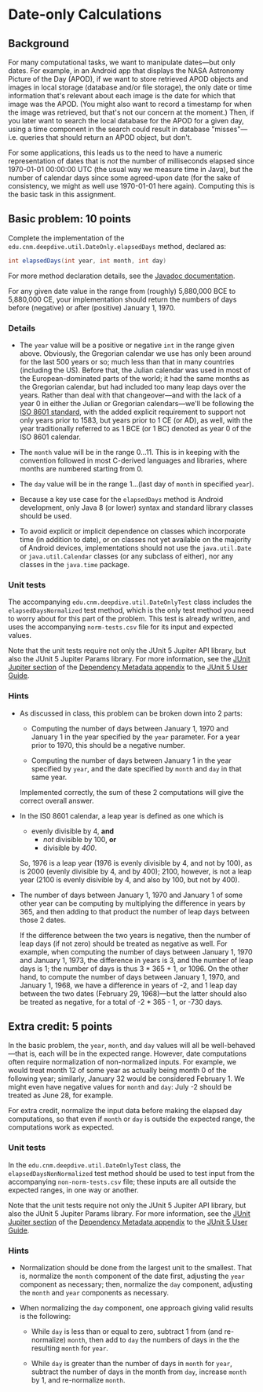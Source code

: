 # Date-only Calculations

## Background

For many computational tasks, we want to manipulate dates&mdash;but only dates. For example, in an Android app that displays the NASA Astronomy Picture of the Day (APOD), if we want to store retrieved APOD objects and images in local storage (database and/or file storage), the only date or time information that's relevant about each image is the date for which that image was the APOD. (You might also want to record a timestamp for when the image was retrieved, but that's not our concern at the moment.) Then, if you later want to search the local database for the APOD for a given day, using a time component in the search could result in database "misses"&mdash;i.e. queries that should return an APOD object, but don't.

For some applications, this leads us to the need to have a numeric representation of dates that is _not_ the number of milliseconds elapsed since 1970-01-01 00:00:00 UTC (the usual way we measure time in Java), but the number of calendar days since some agreed-upon date (for the sake of consistency, we might as well use 1970-01-01 here again). Computing this is the basic task in this assignment.

## Basic problem: 10 points

Complete the implementation of the `edu.cnm.deepdive.util.DateOnly.elapsedDays` method, declared as:

```java
int elapsedDays(int year, int month, int day)
```

For more method declaration details, see the [Javadoc documentation](docs/api/edu/cnm/deepdive/util/DateOnly.html#elapsedDays-int-int-int-).

For any given date value in the range from (roughly) 5,880,000 BCE to 5,880,000 CE, your implementation should return the numbers of days before (negative) or after (positive) January 1, 1970.

### Details

* The `year` value will be a positive or negative `int` in the range given above. Obviously, the Gregorian calendar we use has only been around for the last 500 years or so; much less than that in many countries (including the US). Before that, the Julian calendar was used in most of the European-dominated parts of the world; it had the same months as the Gregorian calendar, but had included too many leap days over the years. Rather than deal with that changeover&mdash;and with the lack of a year 0 in either the Julian or Gregorian calendars&mdash;we'll be following the [ISO 8601 standard](https://en.wikipedia.org/wiki/ISO_8601#Years), with the added explicit requirement to support not only years prior to 1583, but years prior to 1 CE (or AD), as well, with the year traditionally referred to as 1 BCE (or 1 BC) denoted as year 0 of the ISO 8601 calendar.

* The `month` value will be in the range 0&hellip;11. This is in keeping with the convention followed in most C-derived languages and libraries, where months are numbered starting from 0.

* The `day` value will be in the range 1&hellip;(last day of `month` in specified `year`).

* Because a key use case for the `elapsedDays` method is Android development, only Java 8 (or lower) syntax and standard library classes should be used.

* To avoid explicit or implicit dependence on classes which incorporate time (in addition to date), or on classes not yet available on the majority of Android devices, implementations should not use the `java.util.Date` or `java.util.Calendar` classes (or any subclass of either), nor any classes in the `java.time` package.  

### Unit tests

The accompanying `edu.cnm.deepdive.util.DateOnlyTest` class includes the `elapsedDaysNormalized` test method, which is the only test method you need to worry about for this part of the problem. This test is already written, and uses the accompanying `norm-tests.csv` file for its input and expected values.

Note that the unit tests require not only the JUnit 5 Jupiter API library, but also the JUnit 5 Jupiter Params library. For more information, see the [JUnit Jupiter section](https://junit.org/junit5/docs/current/user-guide/#dependency-metadata-junit-jupiter) of the [Dependency Metadata appendix](https://junit.org/junit5/docs/current/user-guide/#dependency-metadata) to the [JUnit 5 User Guide](https://junit.org/junit5/docs/current/user-guide/).  

### Hints

* As discussed in class, this problem can be broken down into 2 parts:

    * Computing the number of days between January 1, 1970 and January 1 in the year specified by the `year` parameter. For a year prior to 1970, this should be a negative number.

    * Computing the number of days between January 1 in the year specified by `year`, and the date specified by `month` and `day` in that same year.
    
    Implemented correctly, the sum of these 2 computations will give the correct overall answer.
    
* In the IS0 8601 calendar, a leap year is defined as one which is

    * evenly divisible by 4, **and**
        * _not_ divisible by 100, **or**
        * divisible by _400_.
        
    So, 1976 is a leap year (1976 is evenly divisible by 4, and not by 100), as is 2000 (evenly divisible by 4, and by 400); 2100, however, is not a leap year (2100 is evenly disivible by 4, and also by 100, but not by 400).

* The number of days between January 1, 1970 and January 1 of some other year can be computing by multiplying the difference in years by 365, and then adding to that product the number of leap days between those 2 dates.

    If the difference between the two years is negative, then the number of leap days (if not zero) should be treated as negative as well. For example, when computing the number of days between January 1, 1970 and January 1, 1973, the difference in years is 3, and the number of leap days is 1; the number of days is thus 3 * 365 + 1, or 1096. On the other hand, to compute the number of days between January 1, 1970, and January 1, 1968, we have a difference in years of -2, and 1 leap day between the two dates (February 29, 1968)&mdash;but the latter should also be treated as negative, for a total of -2 * 365 - 1, or -730 days.

## Extra credit: 5 points

In the basic problem, the `year`, `month`, and `day` values will all be well-behaved&mdash;that is, each will be in the expected range. However, date computations often require normalization of non-normalized inputs. For example, we would treat month 12 of some year as actually being month 0 of the following year; similarly, January 32 would be considered February 1. We might even have negative values for `month` and `day`: July -2 should be treated as June 28, for example.

For extra credit, normalize the input data before making the elapsed day computations, so that even if `month` or `day` is outside the expected range, the computations work as expected.

### Unit tests

In the `edu.cnm.deepdive.util.DateOnlyTest` class, the `elapsedDaysNonNormalized` test method should be used to test input from the accompanying `non-norm-tests.csv` file; these inputs are all outside the expected ranges, in one way or another.

Note that the unit tests require not only the JUnit 5 Jupiter API library, but also the JUnit 5 Jupiter Params library. For more information, see the [JUnit Jupiter section](https://junit.org/junit5/docs/current/user-guide/#dependency-metadata-junit-jupiter) of the [Dependency Metadata appendix](https://junit.org/junit5/docs/current/user-guide/#dependency-metadata) to the [JUnit 5 User Guide](https://junit.org/junit5/docs/current/user-guide/).  

### Hints

* Normalization should be done from the largest unit to the smallest. That is, normalize the `month` component of the date first, adjusting the `year` component as necessary; then, normalize the `day` component, adjusting the `month` and `year` components as necessary.

* When normalizing the `day` component, one approach giving valid results is the following:

    * While `day` is less than or equal to zero, subtract 1 from (and re-normalize) `month`, then add to `day` the numbers of days in the the resulting `month` for `year`.
    
    * While `day` is greater than the number of days in `month` for `year`, subtract the number of days in the month from `day`, increase `month` by 1, and re-normalize `month`.
    